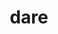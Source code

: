 ---
category: 4-letters
denotation: null
name: dare
reference_link: https://www.etymonline.com/word/dare
root_language: null
root_name: null
title: dare
type: free
word_sums:
- respelling: dare
  sum: 'Dare + '
---